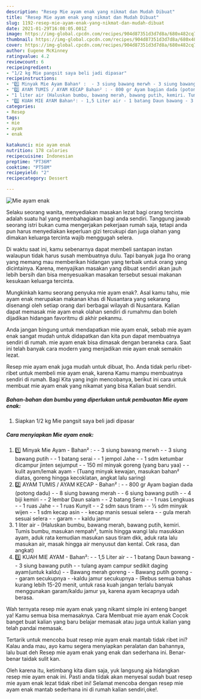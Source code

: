 ```yaml
---
description: "Resep Mie ayam enak yang nikmat dan Mudah Dibuat"
title: "Resep Mie ayam enak yang nikmat dan Mudah Dibuat"
slug: 1192-resep-mie-ayam-enak-yang-nikmat-dan-mudah-dibuat
date: 2021-01-29T16:08:05.001Z
image: https://img-global.cpcdn.com/recipes/904d87351d3d7d8a/680x482cq70/mie-ayam-enak-foto-resep-utama.jpg
thumbnail: https://img-global.cpcdn.com/recipes/904d87351d3d7d8a/680x482cq70/mie-ayam-enak-foto-resep-utama.jpg
cover: https://img-global.cpcdn.com/recipes/904d87351d3d7d8a/680x482cq70/mie-ayam-enak-foto-resep-utama.jpg
author: Eugene McKinney
ratingvalue: 4.2
reviewcount: 6
recipeingredient:
- "1/2 kg Mie pangsit saya beli jadi dipasar"
recipeinstructions:
- "1️⃣ Minyak Mie Ayam Bahan² :  - 3 siung bawang merwh - 3 siung bawang putih - 1 batang serai - 1 jempol Jahe - 1 sdm ketumbar dicampur jinten sejumput - 150 ml minyak goreng (yang baru yaa) - kulit ayam/lemak ayam (Tuang minyak kewajan, masukan bahan² diatas, goreng hingga kecoklatan, angkat lalu saring)"
- "2️⃣ AYAM TUMIS / AYAM KECAP Bahan² : - 800 gr Ayam bagian dada (potong dadu) - 8 siung bawang merah - 6 siung bawang putih - 4 biji kemiri - 2 lembar Daun salam - 2 batang Serai - 1 ruas Lengkuas - 1 ruas Jahe - 1 ruas Kunyit - 2 sdm saus tiram - ½ sdm minyak wijen  - 1 sdm kecap asin - kecap manis sesuai selera - gula merah sesuai selera - garam - kaldu jamur"
- "1 liter air (Haluskan bumbu, bawang merah, bawang putih, kemiri. Tumis bumbu, masukan rempah², tumis hingga wangi lalu masukkan ayam, aduk rata kemudian masukan saus tiram dkk, aduk rata lalu masukan air, masak hingga air menyusut dan kental. Cek rasa, dan angkat)"
- "3️⃣ KUAH MIE AYAM Bahan²: - 1,5 Liter air - 1 batang Daun bawang - 3 siung bawang putih - tulang ayam campur sedikit daging ayam(untuk kaldu) - Bawang merah goreng  - Bawang putih goreng - garam secukupnya -kaldu jamur secukupnya (Rebus semua bahas kurang lebih 15-20 menit, untuk rasa kuah jangan terlalu banyak menggunakan garam/kaldu jamur ya, karena ayam kecapnya udah berasa."
categories:
- Resep
tags:
- mie
- ayam
- enak

katakunci: mie ayam enak 
nutrition: 178 calories
recipecuisine: Indonesian
preptime: "PT36M"
cooktime: "PT58M"
recipeyield: "2"
recipecategory: Dessert

---
```



![Mie ayam enak](https://img-global.cpcdn.com/recipes/904d87351d3d7d8a/680x482cq70/mie-ayam-enak-foto-resep-utama.jpg)

Selaku seorang wanita, menyediakan masakan lezat bagi orang tercinta adalah suatu hal yang membahagiakan bagi anda sendiri. Tanggung jawab seorang istri bukan cuma mengerjakan pekerjaan rumah saja, tetapi anda pun harus menyediakan keperluan gizi tercukupi dan juga olahan yang dimakan keluarga tercinta wajib menggugah selera.

Di waktu  saat ini, kamu sebenarnya dapat membeli santapan instan walaupun tidak harus susah membuatnya dulu. Tapi banyak juga lho orang yang memang mau memberikan hidangan yang terbaik untuk orang yang dicintainya. Karena, menyajikan masakan yang dibuat sendiri akan jauh lebih bersih dan bisa menyesuaikan masakan tersebut sesuai makanan kesukaan keluarga tercinta. 



Mungkinkah kamu seorang penyuka mie ayam enak?. Asal kamu tahu, mie ayam enak merupakan makanan khas di Nusantara yang sekarang disenangi oleh setiap orang dari berbagai wilayah di Nusantara. Kalian dapat memasak mie ayam enak olahan sendiri di rumahmu dan boleh dijadikan hidangan favoritmu di akhir pekanmu.

Anda jangan bingung untuk mendapatkan mie ayam enak, sebab mie ayam enak sangat mudah untuk didapatkan dan kita pun dapat membuatnya sendiri di rumah. mie ayam enak bisa dimasak dengan beraneka cara. Saat ini telah banyak cara modern yang menjadikan mie ayam enak semakin lezat.

Resep mie ayam enak juga mudah untuk dibuat, lho. Anda tidak perlu ribet-ribet untuk membeli mie ayam enak, karena Kamu mampu membuatnya sendiri di rumah. Bagi Kita yang ingin mencobanya, berikut ini cara untuk membuat mie ayam enak yang nikamat yang bisa Kalian buat sendiri.

<!--inarticleads1-->

##### Bahan-bahan dan bumbu yang diperlukan untuk pembuatan Mie ayam enak:

1. Siapkan 1/2 kg Mie pangsit saya beli jadi dipasar




<!--inarticleads2-->

##### Cara menyiapkan Mie ayam enak:

1. 1️⃣ Minyak Mie Ayam - Bahan² :  - - 3 siung bawang merwh - - 3 siung bawang putih - - 1 batang serai - - 1 jempol Jahe - - 1 sdm ketumbar dicampur jinten sejumput - - 150 ml minyak goreng (yang baru yaa) - - kulit ayam/lemak ayam - (Tuang minyak kewajan, masukan bahan² diatas, goreng hingga kecoklatan, angkat lalu saring)
1. 2️⃣ AYAM TUMIS / AYAM KECAP - Bahan² : - - 800 gr Ayam bagian dada (potong dadu) - - 8 siung bawang merah - - 6 siung bawang putih - - 4 biji kemiri - - 2 lembar Daun salam - - 2 batang Serai - - 1 ruas Lengkuas - - 1 ruas Jahe - - 1 ruas Kunyit - - 2 sdm saus tiram - - ½ sdm minyak wijen  - - 1 sdm kecap asin - - kecap manis sesuai selera - - gula merah sesuai selera - - garam - - kaldu jamur
1. 1 liter air - (Haluskan bumbu, bawang merah, bawang putih, kemiri. Tumis bumbu, masukan rempah², tumis hingga wangi lalu masukkan ayam, aduk rata kemudian masukan saus tiram dkk, aduk rata lalu masukan air, masak hingga air menyusut dan kental. Cek rasa, dan angkat)
1. 3️⃣ KUAH MIE AYAM - Bahan²: - - 1,5 Liter air - - 1 batang Daun bawang - - 3 siung bawang putih - - tulang ayam campur sedikit daging ayam(untuk kaldu) - - Bawang merah goreng  - - Bawang putih goreng - - garam secukupnya - -kaldu jamur secukupnya - (Rebus semua bahas kurang lebih 15-20 menit, untuk rasa kuah jangan terlalu banyak menggunakan garam/kaldu jamur ya, karena ayam kecapnya udah berasa.




Wah ternyata resep mie ayam enak yang nikamt simple ini enteng banget ya! Kamu semua bisa memasaknya. Cara Membuat mie ayam enak Cocok banget buat kalian yang baru belajar memasak atau juga untuk kalian yang telah pandai memasak.

Tertarik untuk mencoba buat resep mie ayam enak mantab tidak ribet ini? Kalau anda mau, ayo kamu segera menyiapkan peralatan dan bahannya, lalu buat deh Resep mie ayam enak yang enak dan sederhana ini. Benar-benar taidak sulit kan. 

Oleh karena itu, ketimbang kita diam saja, yuk langsung aja hidangkan resep mie ayam enak ini. Pasti anda tiidak akan menyesal sudah buat resep mie ayam enak lezat tidak ribet ini! Selamat mencoba dengan resep mie ayam enak mantab sederhana ini di rumah kalian sendiri,oke!.

